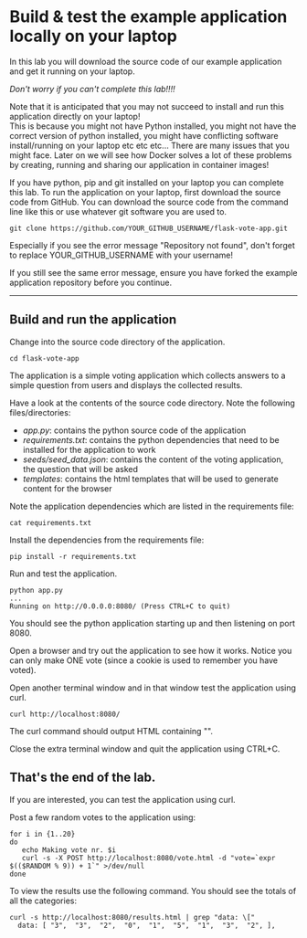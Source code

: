 # Build & test the example application locally on your laptop  

In this lab you will download the source code of our example application and get it running on your laptop. 

_Don't worry if you can't complete this lab!!!!_

Note that it is anticipated that you may not succeed to install and run this application directly on your laptop!  
This is because you might not have Python installed, you might not have the correct version of python installed, you might have 
conflicting software install/running on your laptop etc etc etc... There are many issues that you
might face.   Later on we will see how Docker solves a lot of these problems by creating, running
and sharing our application in container images! 

If you have python, pip and git installed on your laptop you can complete this lab. 
To run the application on your laptop, first download the source code from GitHub. You can
download the source code from the command line like this or use whatever git software you are used to.

```
git clone https://github.com/YOUR_GITHUB_USERNAME/flask-vote-app.git
```
Especially if you see the error message "Repository not found", don't forget to replace YOUR_GITHUB_USERNAME with your username!

If you still see the same error message, ensure you have forked the example application repository before you continue.

---
## Build and run the application

Change into the source code directory of the application.

```
cd flask-vote-app
```

The application is a simple voting application which collects answers to a simple question from users and displays the collected results. 

Have a look at the contents of the source code directory.  Note the following files/directories:
- *app.py*: contains the python source code of the application
- *requirements.txt*: contains the python dependencies that need to be installed for the application to work
- *seeds/seed_data.json*: contains the content of the voting application, the question that will be asked
- *templates*: contains the html templates that will be used to generate content for the browser

Note the application dependencies which are listed in the requirements file:

```
cat requirements.txt
```

Install the dependencies from the requirements file:

```
pip install -r requirements.txt
```

Run and test the application.

```
python app.py
...
Running on http://0.0.0.0:8080/ (Press CTRL+C to quit)
```

You should see the python application starting up and then listening on port 8080.

Open a browser and try out the application to see how it works. Notice you can only make ONE vote (since a cookie is used to remember you have voted).

Open another terminal window and in that window test the application using curl.  

```
curl http://localhost:8080/ 
```

The curl command should output HTML containing "<title>Favorite Linux distribution</title>". 

Close the extra terminal window and quit the application using CTRL+C.

**That's the end of the lab.**
---

If you are interested, you can test the application using curl.

Post a few random votes to the application using:

```
for i in {1..20}
do
   echo Making vote nr. $i
   curl -s -X POST http://localhost:8080/vote.html -d "vote=`expr $(($RANDOM % 9)) + 1`" >/dev/null
done
```

To view the results use the following command. You should see the totals of all the categories:

```
curl -s http://localhost:8080/results.html | grep "data: \["
  data: [ "3",  "3",  "2",  "0",  "1",  "5",  "1",  "3",  "2", ],

```

